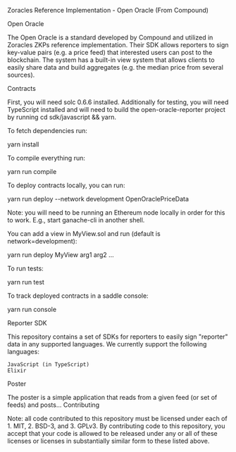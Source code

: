 Zoracles Reference Implementation - Open Oracle (From Compound)

Open Oracle

The Open Oracle is a standard developed by Compound and utilized in Zoracles ZKPs reference implementation. Their SDK allows reporters to sign key-value pairs (e.g. a price feed) that interested users can post to the blockchain. The system has a built-in view system that allows clients to easily share data and build aggregates (e.g. the median price from several sources).

Contracts

First, you will need solc 0.6.6 installed. Additionally for testing, you will need TypeScript installed and will need to build the open-oracle-reporter project by running cd sdk/javascript && yarn.

To fetch dependencies run:

yarn install

To compile everything run:

yarn run compile

To deploy contracts locally, you can run:

yarn run deploy --network development OpenOraclePriceData

Note: you will need to be running an Ethereum node locally in order for this to work. E.g., start ganache-cli in another shell.

You can add a view in MyView.sol and run (default is network=development):

yarn run deploy MyView arg1 arg2 ...

To run tests:

yarn run test

To track deployed contracts in a saddle console:

yarn run console

Reporter SDK

This repository contains a set of SDKs for reporters to easily sign "reporter" data in any supported languages. We currently support the following languages:

    JavaScript (in TypeScript)
    Elixir

Poster

The poster is a simple application that reads from a given feed (or set of feeds) and posts...
Contributing

Note: all code contributed to this repository must be licensed under each of 1. MIT, 2. BSD-3, and 3. GPLv3. By contributing code to this repository, you accept that your code is allowed to be released under any or all of these licenses or licenses in substantially similar form to these listed above.
